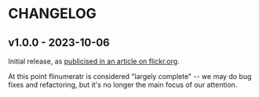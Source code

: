 # CHANGELOG

## v1.0.0 - 2023-10-06

Initial release, as [publicised in an article on flickr.org](https://www.flickr.org/introducing-flinumeratr-our-first-toy/).

At this point flinumeratr is considered "largely complete" -- we may do bug fixes and refactoring, but it's no longer the main focus of our attention.

